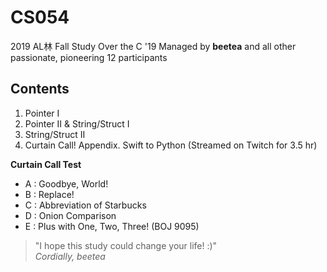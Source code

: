 # CS054
2019 AL林 Fall Study Over the C '19
Managed by **beetea** and all other passionate, pioneering 12 participants

## Contents
1. Pointer I
2. Pointer II & String/Struct I
3. String/Struct II
4. Curtain Call!
Appendix. Swift to Python (Streamed on Twitch for 3.5 hr)

**Curtain Call Test**
- A : Goodbye, World!
- B : Replace!
- C : Abbreviation of Starbucks
- D : Onion Comparison
- E : Plus with One, Two, Three! (BOJ 9095)

> "I hope this study could change your life! :)"  
> *Cordially, beetea*
